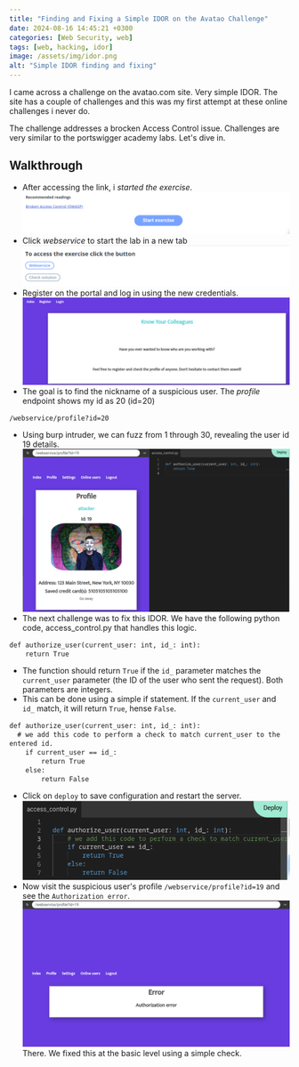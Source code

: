 ```yaml
---
title: "Finding and Fixing a Simple IDOR on the Avatao Challenge"
date: 2024-08-16 14:45:21 +0300
categories: [Web Security, web]
tags: [web, hacking, idor]
image: /assets/img/idor.png
alt: "Simple IDOR finding and fixing"
---
```

I came across a challenge on the avatao.com site. Very simple IDOR. The site has a couple of challenges and this was my first attempt at these online challenges i never do.

The challenge addresses a brocken Access Control issue. Challenges are very similar to the portswigger academy labs.
Let's dive in.

## Walkthrough
- After accessing the link, i *started the exercise*.
![error](/assets/img/start-exercise.png)
- Click *webservice* to start the lab in a new tab
![error](/assets/img/start-webservice.png)
- Register on the portal and log in using the new credentials.
![error](/assets/img/portal.png)
- The goal is to find the nickname of a suspicious user. The *profile* endpoint shows my id as 20 (id=20) 
```text
/webservice/profile?id=20
```
- Using burp intruder, we can fuzz from 1 through 30, revealing the user id 19 details.
![error](/assets/img/attacker-profile.png)
- The next challenge was to fix this IDOR. We have the following python code, access_control.py that handles this logic. 
```code
def authorize_user(current_user: int, id_: int):
    return True
```
- The function should return `True` if the `id_` parameter matches the `current_user` parameter (the ID of the user who sent the request). Both parameters are integers.
- This can be done using a simple if statement. If the `current_user` and `id_` match, it will return `True`, hense `False`.
```code
def authorize_user(current_user: int, id_: int):
  # we add this code to perform a check to match current_user to the entered id.
    if current_user == id_:
        return True
    else:
        return False
```
- Click on `deploy` to save configuration and restart the server.
![fix-idor](/assets/img/fix-idor.png)
- Now visit the suspicious user's profile `/webservice/profile?id=19` and see the `Authorization error`.
![fixed-idor](/assets/img/idor-not-auth.png)
There. We fixed this at the basic level using a simple check.
